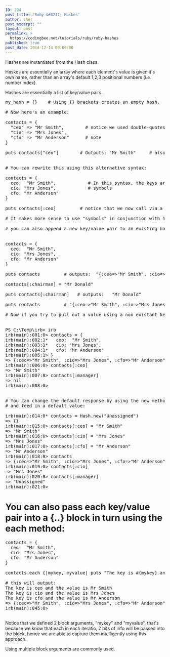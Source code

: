 ```yaml
---
ID: 224
post_title: 'Ruby &#8211; Hashes'
author: sher
post_excerpt: ""
layout: post
permalink: >
  https://codingbee.net/tutorials/ruby/ruby-hashes
published: true
post_date: 2014-12-14 00:00:00
---
```

Hashes are instantiated from the Hash class. 

Haskes are essentially an array where each element's value is given it's own name, rather than an array's default 1,2,3 positional numbers (i.e. number index). 

Hashes are essentially a list of key/value pairs. 

<pre>
my_hash = {}    # Using {} brackets creates an empty hash. 

# Now here's an example:

contacts = {
  "ceo" => "Mr Smith",        # notice we used double-quotes for the keys. 
  "cio" => "Mrs Jones",
  "cfo" => "Mr Anderson"      # note 
}

puts contacts["ceo"]        # Outputs: "Mr Smith"     # also notice we used double quotes here too. 


# You can rewrite this using this alternative syntax:

contacts = {
  ceo:  "Mr Smith",            # In this syntax, the keys are automatically assumed to be 
  cio: "Mrs Jones",            # symbols  
  cfo: "Mr Anderson"
}

puts contacts[:ceo]         # notice that we now call via a symbol as the key.

# It makes more sense to use "symbols" in conjunction with hashes. 

# you can also append a new key/value pair to an existing hash, like this:


contacts = {
  ceo:  "Mr Smith",
  cio: "Mrs Jones",
  cfo: "Mr Anderson"
}

puts contacts         # outputs:  "{:ceo=>"Mr Smith", :cio=>"Mrs Jones", :cfo=>"Mr Anderson"}"

contacts[:chairman] = "Mr Donald"

puts contacts[:chairman]   # outputs:   "Mr Donald"

puts contacts         # "{:ceo=>"Mr Smith", :cio=>"Mrs Jones", :cfo=>"Mr Anderson", :chairman=>"Mr Donald"}"

# Now if you try to pull out a value using a non existant key, then by default you will get "nil":


PS C:\Temp\irb> irb
irb(main):001:0> contacts = {
irb(main):002:1*   ceo:  "Mr Smith",
irb(main):003:1*   cio: "Mrs Jones",
irb(main):004:1*   cfo: "Mr Anderson"
irb(main):005:1> }
=> {:ceo=>"Mr Smith", :cio=>"Mrs Jones", :cfo=>"Mr Anderson"}
irb(main):006:0> contacts[:ceo]
=> "Mr Smith"
irb(main):007:0> contacts[:manager]
=> nil
irb(main):008:0>


# You can change the default response by using the new method to instantiate the hash
# and feed in a default value:

irb(main):014:0* contacts = Hash.new("Unassigned")
=> {}
irb(main):015:0> contacts[:ceo] = "Mr Smith"
=> "Mr Smith"
irb(main):016:0> contacts[:cio] = "Mrs Jones"
=> "Mrs Jones"
irb(main):017:0> contacts[:cfo] = "Mr Anderson"
=> "Mr Anderson"
irb(main):018:0> contacts
=> {:ceo=>"Mr Smith", :cio=>"Mrs Jones", :cfo=>"Mr Anderson"}
irb(main):019:0> contacts[:cio]
=> "Mrs Jones"
irb(main):020:0> contacts[:manager]
=> "Unassigned"
irb(main):021:0>
</pre>




# You can also pass each key/value pair into a {..} block in turn using the each method:

<pre>
contacts = {
  ceo:  "Mr Smith",
  cio: "Mrs Jones",
  cfo: "Mr Anderson"
}

contacts.each {|mykey, myvalue| puts "The key is #{mykey} and the value is #{myvalue}" }

# this will output:
The key is ceo and the value is Mr Smith
The key is cio and the value is Mrs Jones
The key is cfo and the value is Mr Anderson
=> {:ceo=>"Mr Smith", :cio=>"Mrs Jones", :cfo=>"Mr Anderson"}
irb(main):045:0> 

</pre>

Notice that we defined 2 block arguments, "mykey" and "myvalue", that's because we know that each in each iteratio, 2 bits of info will be passed into the block, hence we are able to capture them intelligently using this approach. 

Using multiple block arguments are commonly used.